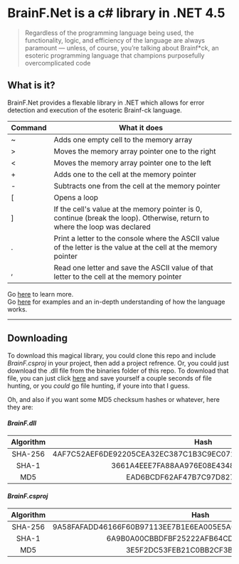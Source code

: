 # BrainF.Net is a c# library in .NET 4.5 

>Regardless of the programming language being used, the functionality, logic, and efficiency of the language are always paramount — unless, of course, you’re talking about Brainf*ck, an esoteric programming language that champions purposefully overcomplicated code

## What is it?

BrainF.Net provides a flexable library in .NET which allows for error detection and execution of the esoteric Brainf-ck language. 

| Command 	| What it does                                                                                                                	|
|---------	|-----------------------------------------------------------------------------------------------------------------------------	|
|    ~ 	    | Adds one empty cell to the memory array                                                                                     	|
|    >    	| Moves the memory array pointer one to the right                                                                             	|
|    <    	| Moves the memory array pointer one to the left                                                                              	|
|    +    	| Adds one to the cell at the memory pointer                                                                                  	|
|    -    	| Subtracts one from the cell at the memory pointer                                                                           	|
|    [    	| Opens a loop                                                                                                                	|
|    ]    	| If the cell's value at the memory pointer is 0, continue (break the loop). Otherwise, return to where the loop was declared 	|
|    .    	| Print a letter to the console where the ASCII value of the letter is the value at the cell at the memory pointer            	|
|    ,    	| Read one letter and save the ASCII value of that letter to the cell at the memory pointer                                   	|

Go [here](https://en.wikipedia.org/wiki/Brainfuck) to learn more.\
Go [here](https://esolangs.org/wiki/Brainfuck) for examples and an in-depth understanding of how the language works.

---

## Downloading

To download this magical library, you could clone this repo and include *BrainF.csproj* in your project, then add a project refrence. Or, you could just download the .dll file from the binaries folder of this repo. To download that file, you can just click [here](https://github.com/erwijet/BrainF/raw/master/BrainF/bin/Debug/BrainF.dll) and save yourself a couple seconds of file hunting, or you *could* go file hunting, if youre into that I guess.


Oh, and also if you want some MD5 checksum hashes or whatever, here they are:

#### *BrainF.dll*

| Algorithm |              Hash                                                |
|:---------:|:----------------------------------------------------------------:|
|  SHA-256  | 4AF7C52AEF6DE92205CEA32EC387C1B3C9EC071D1A92D454BA12C538BDCA7190 |
|  SHA-1    | 3661A4EEE7FA88AA976E08E434890B44521A4D73                         |
|  MD5      | EAD6BCDF62AF47B7C97D82783668078F1                                 |

#### *BrainF.csproj*

| Algorithm | Hash                                                             |
|:---------:|:----------------------------------------------------------------:|
|  SHA-256  | 9A58FAFADD46166F60B97113EE7B1E6EA005E5A082AD80C6CB26C7164B27BF4E |
|  SHA-1    | 6A9B0A00CBBDFBF25222AFB64CD2C16003B7493D                         |
|  MD5      | 3E5F2DC53FEB21C0BB2CF3BDF1EAFCC0                                 |

